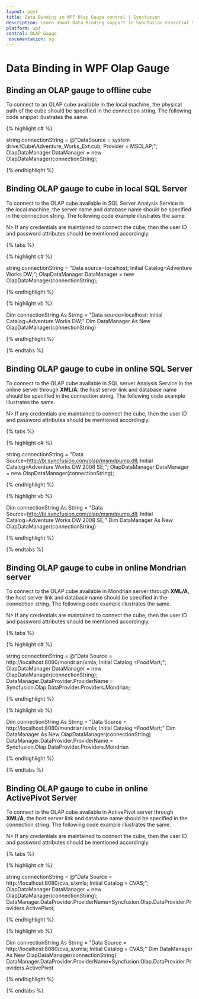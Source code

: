 ```yaml
---
layout: post
title: Data Binding in WPF Olap Gauge control | Syncfusion
description: Learn about Data Binding support in Syncfusion Essential Studio WPF Olap Gauge control, its elements and more details.
platform: wpf
control: OLAP Gauge
 documentation: ug
---
```


# Data Binding in WPF Olap Gauge

## Binding an OLAP gauge to offline cube

To connect to an OLAP cube available in the local machine, the physical path of the cube should be specified in the connection string. The following code snippet illustrates the same.

{% highlight c# %}

string connectionString = @"DataSource = system drive:\Cube\Adventure_Works_Ext.cub; Provider = MSOLAP;";
OlapDataManager DataManager = new OlapDataManager(connectionString);

{% endhighlight %}

## Binding OLAP gauge to cube in local SQL Server

To connect to the OLAP cube available in SQL Server Analysis Service in the local machine, the server name and database name should be specified in the connection string. The following code example illustrates the same.

N> If any credentials are maintained to connect the cube, then the user ID and password attributes should be mentioned accordingly.

{% tabs %}

{% highlight c# %}

string connectionString = "Data source=localhost; Initial Catalog=Adventure Works DW;";
OlapDataManager DataManager = new OlapDataManager(connectionString);

{% endhighlight %}

{% highlight vb %}

Dim connectionString As String = "Data source=localhost; Initial Catalog=Adventure Works DW;"
Dim DataManager As New OlapDataManager(connectionString)

{% endhighlight %}

{% endtabs %}

## Binding OLAP gauge to cube in online SQL Server

To connect to the OLAP cube available in SQL server Analysis Service in the online server through **XML/A**, the host server link and database name should be specified in the connection string. The following code example illustrates the same.

N> If any credentials are maintained to connect the cube, then the user ID and password attributes should be mentioned accordingly.

{% tabs %}

{% highlight c# %}

string connectionString = "Data Source=http://bi.syncfusion.com/olap/msmdpump.dll; Initial Catalog=Adventure Works DW 2008 SE;";
OlapDataManager DataManager = new OlapDataManager(connectionString);

{% endhighlight %}

{% highlight vb %}

Dim connectionString As String = "Data Source=http://bi.syncfusion.com/olap/msmdpump.dll; Initial Catalog=Adventure Works DW 2008 SE;"
Dim DataManager As New OlapDataManager(connectionString)

{% endhighlight %}

{% endtabs %}

## Binding OLAP gauge to cube in online Mondrian server

To connect to the OLAP cube available in Mondrian server through **XML/A**, the host server link and database name should be specified in the connection string. The following code example illustrates the same.

N> If any credentials are maintained to connect the cube, then the user ID and password attributes should be mentioned accordingly.

{% tabs %}

{% highlight c# %}

string connectionString = @"Data Source = http://localhost:8080/mondrian/xmla; Initial Catalog =FoodMart;";
OlapDataManager DataManager = new OlapDataManager(connectionString);
DataManager.DataProvider.ProviderName = Syncfusion.Olap.DataProvider.Providers.Mondrian;

{% endhighlight %}

{% highlight vb %}

Dim connectionString As String = "Data Source = http://localhost:8080/mondrian/xmla; Initial Catalog =FoodMart;"
Dim DataManager As New OlapDataManager(connectionString)
DataManager.DataProvider.ProviderName = Syncfusion.Olap.DataProvider.Providers.Mondrian

{% endhighlight %}

{% endtabs %}

## Binding OLAP gauge to cube in online ActivePivot Server

To connect to the OLAP cube available in ActivePivot server through **XML/A**, the host server link and database name should be specified in the connection string. The following code example illustrates the same.

N> If any credentials are maintained to connect the cube, then the user ID and password attributes should be mentioned accordingly.

{% tabs %}

{% highlight c# %}

string connectionString = @"Data Source = http://localhost:8080/cva_s/xmla; Initial Catalog = CVAS;";
OlapDataManager DataManager = new OlapDataManager(connectionString);
DataManager.DataProvider.ProviderName=Syncfusion.Olap.DataProvider.Providers.ActivePivot;

{% endhighlight %}

{% highlight vb %}

Dim connectionString As String = "Data Source = http://localhost:8080/cva_s/xmla; Initial Catalog = CVAS;"
Dim DataManager As New OlapDataManager(connectionString)
DataManager.DataProvider.ProviderName=Syncfusion.Olap.DataProvider.Providers.ActivePivot

{% endhighlight %}

{% endtabs %}
